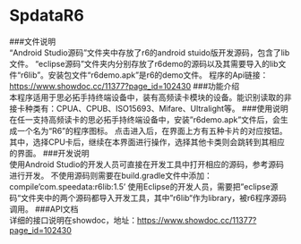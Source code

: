 # SpdataR6<br>
###文件说明<br>
	“Android Studio源码”文件夹中存放了r6的android stuido版开发源码，包含了lib文件。
    “eclipse源码”文件夹内分别存放了r6demo的源码以及其需要导入的lib文件“r6lib”。安装包文件“r6demo.apk”是r6的demo文件。
    程序的Api链接：https://www.showdoc.cc/11377?page_id=102430
###功能介绍<br>
	本程序适用于思必拓手持终端设备中，装有高频读卡模块的设备。能识别读取的非接卡种类有：CPUA、CPUB、ISO15693、Mifare、Ultralight等。
###使用说明<br>
	在任一支持高频读卡的思必拓手持终端设备中，安装”r6demo.apk”文件后，会生成一个名为“R6”的程序图标。
	点击进入后，在界面上方有五种卡片的对应按钮。其中，选择CPU卡后，继续在本界面进行操作，选择其他卡类则会跳转到其相应的界面。
###开发说明<br>
	使用Android Studio的开发人员可直接在开发工具中打开相应的源码，参考源码进行开发。
	不使用源码则需要在build.gradle文件中添加：compile’com.speedata:r6lib:1.5’
    使用Eclipse的开发人员，需要把”eclipse源码“文件夹中的两个源码都导入开发工具，其中”r6lib“作为library，被r6程序源码调用。
###API文档<br>
	详细的接口说明在showdoc，地址：https://www.showdoc.cc/11377?page_id=102430

